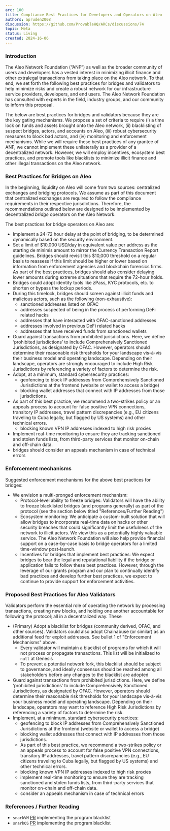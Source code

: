 ```yaml
---
arc: 100
title: Compliance Best Practices for Developers and Operators on Aleo
authors: apruden2008
discussion: https://github.com/ProvableHQ/ARCs/discussions/74
topic: Meta
status: Living
created: 2024-16-06
---
```


### Introduction ###

The Aleo Network Foundation (“ANF”) as well as the broader community of users and developers has a vested interest in minimizing illicit finance and other extralegal transactions from taking place on the Aleo network. To that end, we set forth the following best practices for bridges and validators to help minimize risks and create a robust network for our infrastructure service providers, developers, and end users.  The Aleo Network Foundation has consulted with experts in the field, industry groups, and our community to inform this proposal.

The below are best practices for bridges and validators because they are the key gating mechanisms.  We propose a set of criteria to require (i) a time lock on funds and assets brought onto the Aleo network, (ii) blacklisting of suspect bridges, actors, and accounts on Aleo, (iii) robust cybersecurity measures to block bad actors, and (iv) monitoring and enforcement mechanisms.  While we will require these best practices of any grantee of ANF, we cannot implement these unilaterally as a provider of a decentralized network.  However, we will employ incentives, ecosystem best practices, and promote tools like blacklists to minimize illicit finance and other illegal transactions on the Aleo network.

### Best Practices for Bridges on Aleo ### 

In the beginning, liquidity on Aleo will come from two sources: centralized exchanges and bridging protocols. We assume as part of this document that centralized exchanges are required to follow the compliance requirements in their respective jurisdictions. Therefore, the recommendations outlined below are designed to be implemented by decentralized *bridge* operators on the Aleo Network.

The best practices for bridge operators on Aleo are:

* Implement a 24-72 hour delay at the point of bridging, to be determined dynamically based on the security environment.
* Set a limit of $10,000 USD/day in equivalent value per address as the starting de minimis amount to mirror the Currency Transaction Report guidelines. Bridges should revisit this $10,000 threshold on a regular basis to reassess if this limit should be higher or lower based on information from enforcement agencies and blockchain forensics firms. As part of the best practices, bridges should also consider delaying lower amounts during extreme situations that require the 72-hour holds.
* Bridges could adopt identity tools like zPass, KYC protocols, etc. to shorten or bypass the lockup periods.
* During this timelock, bridges should screen against illicit funds and malicious actors, such as the following (non-exhaustive):
    * sanctioned addresses listed on OFAC
    * addresses suspected of being in the process of performing DeFi related hacks
    * addresses that have interacted with OFAC-sanctioned addresses
    * addresses involved in previous DeFi related hacks
    * addresses that have received funds from sanctioned wallets
* Guard against transactions from prohibited jurisdictions. Here, we define ‘prohibited jurisdictions’ to include Comprehensively Sanctioned Jurisdictions, as designated by OFAC. However, operators should determine their reasonable risk thresholds for your landscape vis-à-vis their business model and operating landscape. Depending on their landscape, operators are strongly encouraged to include High Risk Jurisdictions by referencing a variety of factors to determine the risk.
* Adopt, at a minimum, standard cybersecurity practices:
    * geofencing to block IP addresses from Comprehensively Sanctioned Jurisdictions at the frontend (website or wallet to access a bridge)
    * blocking wallet addresses that connect with IP addresses from those jurisdictions.
* As part of this best practice, we recommend a two-strikes policy or an appeals process to account for false positive VPN connections, transitory IP addresses, travel pattern discrepancies (e.g., EU citizens traveling to Cuba legally, but flagged by US systems) and other technical errors.
    * blocking known VPN IP addresses indexed to high risk proxies
* Implement real-time monitoring to ensure they are tracking sanctioned and stolen funds lists, from third-party services that monitor on-chain and off-chain data.
* bridges should consider an appeals mechanism in case of technical errors

### Enforcement mechanisms ###

Suggested enforcement mechanisms for the above best practices for bridges:
* We envision a multi-pronged enforcement mechanism:
    * Protocol-level ability to freeze bridges: Validators will have the ability to freeze blacklisted bridges (and programs generally) as part of the protocol (see the section below titled "References/Further Reading")
    * Ecosystem monitoring: We anticipate a custom-built solution that will allow bridges to incorporate real-time data on hacks or other security breaches that could significantly limit the usefulness of the network to illicit actors. We view this as a potentially highly valuable service. The Aleo Network Foundation will also help provide financial support on a case-by-case basis to bridge operators for a limited time-window post-launch.
    * Incentives for bridges that implement best practices: We expect bridges to bear the legal and reputational liability if the bridge or application fails to follow these best practices. However, through the leverage of our grants program and our plan to continually identify bad practices and develop further best practices, we expect to continue to provide support for enforcement activities.

### Proposed Best Practices for Aleo Validators ###

Validators perform the essential role of operating the network by processing transactions, creating new blocks, and holding one another accountable for following the protocol; all in a decentralized way. These

* (Primary) Adopt a blacklist for bridges (community derived, OFAC, and other sources). Validators could also adopt Chainabuse (or similar) as an additional feed for exploit addresses. See bullet 1 of "Enforcement Mechanisms" above.
    * Every validator will maintain a blacklist of programs for which it will not process or propagate transactions. This list will be initialized to `null` at Genesis
    * To prevent a potential network fork, this blacklist should be subject to governance, and ideally consensus should be reached among all stakeholders before any changes to the blacklist are adopted
* Guard against transactions from prohibited jurisdictions. Here, we define ‘prohibited jurisdictions’ to include Comprehensively Sanctioned Jurisdictions, as designated by OFAC. However, operators should determine their reasonable risk thresholds for your landscape vis-à-vis your business model and operating landscape. Depending on their landscape, operators may want to reference High Risk Jurisdictions by referencing a variety of factors to determine the risk.
* Implement, at a minimum, standard cybersecurity practices:
    * geofencing to block IP addresses from Comprehensively Sanctioned Jurisdictions at the frontend (website or wallet to access a bridge)
    * blocking wallet addresses that connect with IP addresses from those jurisdictions.
    * As part of this best practice, we recommend a two-strikes policy or an appeals process to account for false positive VPN connections, transitory IP addresses, travel pattern discrepancies (e.g., EU citizens traveling to Cuba legally, but flagged by US systems) and other technical errors.
    * blocking known VPN IP addresses indexed to high risk proxies
    * implement real-time monitoring to ensure they are tracking sanctioned and stolen funds lists, from third-party services that monitor on-chain and off-chain data.
    * consider an appeals mechanism in case of technical errors

### References / Further Reading ###

* `snarkVM` [PR](https://github.com/AleoNet/snarkVM/pull/2487) implementing the program blacklist
* `snarkOS` [PR](https://github.com/AleoNet/snarkOS/pull/3306) implementing the program blacklist
